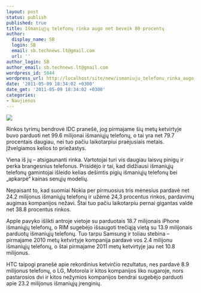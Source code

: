 ```yaml
---
layout: post
status: publish
published: true
title: Išmaniųjų telefonų rinka augo net beveik 80 procentų
author:
  display_name: SB
  login: SB
  email: sb.technews.lt@gmail.com
  url: ''
author_login: SB
author_email: sb.technews.lt@gmail.com
wordpress_id: 5844
wordpress_url: http://localhost/site/new/ismaniuju_telefonu_rinka_augo_net_beveik_80_procentu/
date: '2011-05-09 18:34:02 +0300'
date_gmt: '2011-05-09 18:34:02 +0300'
categories:
- Naujienos
---
```

<div class="imgright"><img src="http://technews.lt/upload/NOKIA_N8_NAUJAS_10390.jpg"  /></div>
<p>Rinkos tyrimų bendrovė IDC pranešė, jog pirmajame šių metų ketvirtyje buvo parduoti net 99.6 milijonai išmaniųjų telefonų, o tai yra net 79.7 procentais daugiau, nei tuo pačiu laikotarpiui praėjusiais metais. Įžvelgiamos kelios to priežastys.</p>
<p>Viena iš jų – atsigaunanti rinka. Vartotojai turi vis daugiau laisvų pinigų ir perka brangesnius telefonus. Prisidėjo ir tai, kad didžiausi išmaniųjų telefonų gamintojai išleido kelias dešimtis pigių išmaniųjų telefonų bei „apkarpė“ kainas senųjų modelių.</p>
<p>Nepaisant to, kad suomiai Nokia per pirmuosius tris mėnesius pardavė net 24.2 milijonus išmaniųjų telefonų ir užėmė 24,3 procentus rinkos, pardavimų augimas kompanijos nežavi. Štai tuo pačiu laikotarpiu pernai gigantas valdė net 38.8 procentus rinkos.</p>
<p>Apple pavyko išlikti antroje vietoje su parduotais 18.7 milijonais iPhone išmaniųjų telefonų, o RIM sugebėjo išsaugoti trečiąją vietą su 13.9 milijonais parduotų išmaniųjų telefonų. Tuo tarpu Samsung ir toliau stebina – pirmajame 2010 metų ketvirtyje kompanija pardavė vos 2.4 milijonu išmaniųjų telefonų, o štai pirmajame 2011 metų ketvirtyje jau net 10.8 milijonus.</p>
<p>HTC taipogi pranešė apie rekordinius ketvirčio rezultatus, nes pardavė 8.9 milijonus telefonų, o LG, Motorola ir kitos kompanijos liko nugaroje, nors pastarosios dvi ir kitos nežymios kompanijos bendrai sugebėjo parduoti apie 23.2 milijonus išmaniųjų įrenginių.<br /></p>
